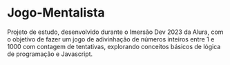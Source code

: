 # Jogo-Mentalista
Projeto de estudo, desenvolvido durante o Imersão Dev 2023 da Alura, com o objetivo de fazer um jogo de adivinhação de números inteiros entre 1 e 1000 com contagem de tentativas, explorando conceitos básicos de lógica de programação e Javascript.
